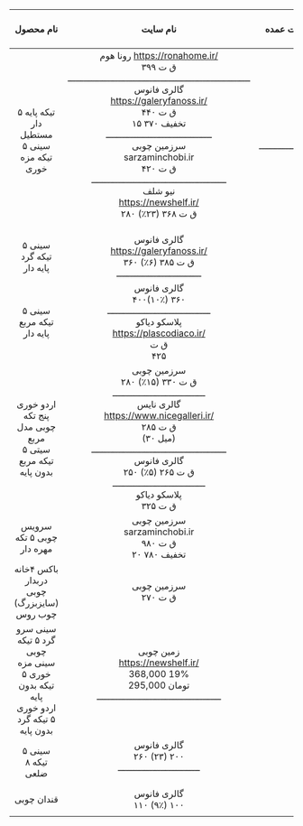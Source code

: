 

|                                            نام محصول                                             |                                                                                                                                                                                                     نام سایت                                                                                                                                                                                                      |         قیمت عمده         |       قیمت تک        | قیمت خام ما |
| :----------------------------------------------------------------------------------------------: | :---------------------------------------------------------------------------------------------------------------------------------------------------------------------------------------------------------------------------------------------------------------------------------------------------------------------------------------------------------------------------------------------------------------: | :-----------------------: | :------------------: | ----------- |
|                          ۵ تیکه پایه دار مستطیل<br>سینی ۵ تیکه مزه خوری                          | رونا هوم https://ronahome.ir/<br>ق ت ۳۹۹<br>ـــــــــــــــــــــــــــــــــــــــــــــــــــــــــــــــــــــ<br>گالری فانوس<br>https://galeryfanoss.ir/<br>ق ت ۴۴۰<br>۱۵ تخفیف  ۳۷۰<br>ــــــــــــــــــــــــــــــــــــــــ<br>سرزمین چوبی<br>sarzaminchobi.ir<br> ق ت ۴۲۰<br> ـــــــــــــــــــــــــــــــــــــــــــــــــــ<br> نیو شلف<br> https://newshelf.ir/<br>  ق ت ۳۶۸ (۲۳٪) ۲۸۰<br>  <br> | <br>ـــــــــــــــــــــ | <br>ــــــــــــــــ | ۲۵۷         |
|                                     سینی ۵ تیکه گرد پایه دار                                     |                                                                                                                                                       گالری فانوس <br>https://galeryfanoss.ir/<br>ق ت ۳۸۵ (۶٪) ۳۶۰<br>ــــــــــــــــــــــــــــــــ<br>                                                                                                                                                        |                           |                      |             |
|                                    سینی ۵ تیکه مربع پایه دار                                     |                                                                                                                                        گالری فانوس <br>۴۰۰(۱۰٪) ۳۶۰<br>ـــــــــــــــــــــــــــــــــــــــ<br>پلاسکو دیاکو <br>https://plascodiaco.ir/<br>ق ت <br>۴۲۵                                                                                                                                         |                           |                      |             |
|                 اردو خوری پنج تکه چوبی مدل مربع<br> سیتی ۵ تیکه  مربع بدون پایه                  |                                                     سرزمین چوبی<br>ق ت ۳۳۰ (۱۵٪) ۲۸۰<br>ـــــــــــــــــــــــــــــــــــ<br>گالری نایس <br>https://www.nicegalleri.ir/<br>ق ت ۲۸۵<br>(۳۰ میل)<br>ـــــــــــــــــــــــــــــــــــــــــــــــــــ<br>گالری فانوس <br>ق ت ۲۶۵ (۵٪) ۲۵۰<br>ـــــــــــــــــــــــــــــــــــ<br>پلاسکو دیاکو<br>ق ت ۳۲۵                                                     |                           |                      |             |
|                                    سرویس چوبی ۵ تکه مهره دار                                     |                                                                                                                                                                          سرزمین چوبی<br>sarzaminchobi.ir<br>ق ت ۹۸۰ <br>۲۰ تخفیف ۷۸۰<br>                                                                                                                                                                          |                           |                      |             |
|                            باکس ۴خانه دربدار چوبی (سایزبزرگ) چوب روس                             |                                                                                                                                                                                              سرزمین چوبی<br>ق ت ۲۷۰                                                                                                                                                                                               |                           |                      |             |
| سینی سرو گرد ۵ تیکه  چوبی<br> سینی مزه خوری ۵ تیکه بدون پایه <br> اردو خوری ۵ تیکه گرد بدون پایه |                                                                                                                                          زمین چوبی<br> https://newshelf.ir/<br> 368,000 19%<br>295,000 تومان<br>ـــــــــــــــــــــــــــــــــــــــــــــــ<br><br>                                                                                                                                           |                           |                      |             |
|                                        سینی ۵ تیکه ۸ ضلعی                                        |                                                                                                                                                                      گالری فانوس<br>۲۶۰ (۲۳) ۲۰۰<br>ـــــــــــــــــــــــــــــــ<br><br>                                                                                                                                                                       |                           |                      |             |
|                                            قندان چوبی                                            |                                                                                                                                                                                           گالری فانوس <br>۱۱۰ (۹٪) ۱۰۰                                                                                                                                                                                            |                           |                      |             |
|                                                                                                  |                                                                                                                                                                                                                                                                                                                                                                                                                   |                           |                      |             |
